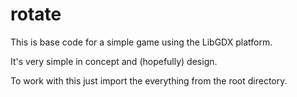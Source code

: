 # rotate
This is base code for a simple game using the LibGDX platform.

It's very simple in concept and (hopefully) design.

To work with this just import the everything from the root directory.
